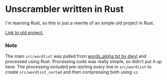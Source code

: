 # Unscrambler written in Rust

I'm learning Rust, so this is just a rewrite of an simple old project in Rust.

[Link to old project.](https://github.com/SinTan1729/Unscrambler)

### Note

The main `src/wordlist` was pulled from [words_alpha.txt by dwyl](https://github.com/dwyl/english-words/) and processed using Rust. Processing code was really simple, so didn't put it up here. The processing included pre-sorting every line in `src/wordlist` to create `src/wordlist_sorted` and then compressing both using `xz`.

